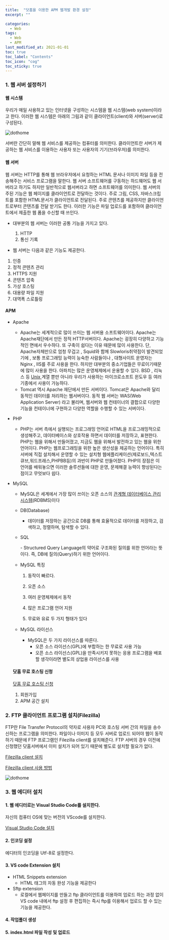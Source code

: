 ```yaml
---
title:  "닷홈을 이용한 APM 웹개발 환경 설정"
excerpt: ""

categories:
  - Web
tags:
  - Web
  - APM
last_modified_at: 2021-01-01 
toc: true
toc_label: "Contents"
toc_icon: "cog"
toc_sticky: true
---
```


### 1. 웹 서버 설정하기

#### 웹 시스템

우리가 매일 사용하고 있는 인터넷을 구성하는 시스템을 웹 시스템(web system)이라고 한다. 이러한 웹 시스템은 아래의 그림과 같이 클라이언트(client)와 서버(server)로 구성된다.

![dothome](/assets/images/dothome_setting.img_php_web_system.png)

서버란 간단히 말해 웹 서비스를 제공하는 컴퓨터를 의미한다. 클라이언트란 서버가 제공하는 웹 서비스를 이용하는 사용자 또는 사용자의 기기(브라우저)를 의미한다.

#### 웹 서버

웹 서버는 HTTP를 통해 웹 브라우저에서 요청하는 HTML 문서나 이미지 파일 등을 전송해주는 서비스 프로그램을 말한다. 웹 서버 소프트웨어를 구동하는 하드웨어도 웹 서버라고 하기도 하지만 일반적으로 웹서버라고 하면 소프트웨어를 의미한다. 웹 서버의 주된 기능은 웹 페이지를 클라이언트로 전달하는 것이다. 주로 그림, CSS, 자바스크립트를 포함한 HTML문서가 클라이언트로 전달된다. 주로 콘텐츠를 제공하지만 클라이언트로부터 콘텐츠를 전달 받기도 한다. 이러한 기능은 파일 업로드를 포함하여 클라이언트에서 제출한 웹 폼을 수신할 때 쓰인다. 

- 대부분의 웹 서버는 이러한 공통 기능을 가지고 있다.
  1. HTTP
  2. 통신 기록

-  웹 서버는 다음과 같은 기능도 제공한다.
  1. 인증
  2. 정적 콘텐츠 관리
  3. HTTPS 지원
  4. 콘텐츠 압축
  5. 가상 호스팅
  6. 대용량 파일 지원
  7. 대역폭 스로틀링

#### APM

- Apache 

  - Apache는 세계적으로 많이 쓰이는 웹 서버용 소프트웨어이다. Apache는 Apache재단에서 만든 정적 HTTP서버이다. Apache는 굉장히 다양하고 기능적인 면에서 우수하다. 또 구축이 쉽다는 이유 때문에 많이 사용한다. 단, Apache자체만으로 엄청 무겁고 , Squid와 함께 Slowloris취약점이 발견되었기에 , 보통 프로그래밍 능력이 능숙한 사람들이나 , 대형사이트 운영자는 Nginx , IIS를 주로 사용을 한다. 하지만 대부분의 중소기업들은 무료이기때문에 많이 사용을 한다. 아파치는 많은 운영체제에서 운용할 수 있다. BSD , 리눅스 등 [Unix ](https://blog.naver.com/sincc0715?Redirect=Log&logNo=221806244606&from=postView)계열 뿐만 아니라 우리가 사용하는 마이크로소프트 윈도우 등 여러 기종에서 사용이 가능하다.  
  - Tomcat 역시 Apache 재단에서 만든 서버이다. Tomcat은 Apache와 달리 동적인 데이터를 처리하는 웹서버이다. 동적 웹 서버는 WAS(Web Application Server) 라고 불리며, 웹서버와 웹 컨테이너의 결합으로 다양한 기능을 컨테이너에 구현하고 다양한 역할을 수행할 수 있는 서버이다.

- PHP

  - PHP는 서버 측에서 실행되는 프로그래밍 언어로 HTML을 프로그래밍적으로 생성해주고, 데이터베이스와 상호작용 하면서 데이터를 저장하고, 표현한다. PHP는 웹을 위해서 만들어졌고, 지금도 웹을 위해서 발전하고 있는 웹을 위한 언어이다. PHP는 웹프로그래밍을 위한 높은 생산성을 제공하는 언어이다. 특히 서버에 직접 설치해서 운영할 수 있는 설치형 웹에플리케이션(제로보드,텍스트큐브,워드프래스,PHPBB등)의 과반이 PHP로 만들어졌다. PHP의 장점은 이 언어를 배워놓으면 이러한 솔루션들에 대한 운영, 문제해결 능력이 향상된다는 점이고 무엇보다 쉽다.  

- MySQL

  - MySQL은 세계에서 가장 많이 쓰이는 오픈 소스의 [관계형 데이터베이스 관리 시스템](https://ko.wikipedia.org/wiki/관계형_데이터베이스_관리_시스템)(RDBMS)이다

  - DB(Database)

    - 데이터를 저장하는 공간으로 DB를 통해 효율적으로 데이터를 저장하고, 검색하고, 정렬하며, 탐색할 수 있다. 

  - SQL

    \- Structured Query Language의 약어로 구조화된 질의를 위한 언어라는 뜻이다. 즉, DB에 질의(Query)하기 위한 언어이다.

  - MySQL 특징 

    1. 동작이 빠르다.

    2. 오픈 소스

    3. 여러 운영체제에서 동작

    4. 많은 프로그램 언어 지원

    5. 무료와 유료 두 가지 형태가 있다

  - MySQL 라이선스

    - MySQL은 두 가지 라이선스를 따른다.
      - 오픈 소스 라이선스(GPL)에 부합하는 한 무료로 사용 가능
      - 오픈 소스 라이선스(GPL)을 만족시키지 못하는 응용 프로그램을 배포할 생각이라면 별도의 상업용 라이선스를 사용

  

  #### 닷홈 무료 호스팅 신청

  [닷홈 무료 호스팅 신청](https://www.dothome.co.kr/web/free/index.php)

  1. 회원가입
  2. APM 공간 설치



### 2. FTP 클라이언트 프로그램 설치(Filezilla)

FTP란 File Transfer Protocol의 약자로 사용자 PC와 호스팅 서버 간의 파일을 송수신하는 프로그램을 의미한다. 파일이나 이미지 등 모두 서버로 업로드 되어야 웹이 동작하기 때문에 FTP 프로그램인 Filezilla client를 설치해준다. FTP 서버의 경우 이전에 신청했던 닷홈서버에서 이미 설치가 되어 있기 때문에 별도로 설치할 필요가 없다. 

[Filezilla client 설치](https://filezilla-project.org/)

[Filezilla client 사용 방법](https://www.dothome.co.kr/my/manual/hosting/11.php)



![dothome](assets/images/Filezilla.png)









### 3. 웹 에디터 설치

#### 1. 웹 에디터로는 Visual Studio Code를 설치한다. 

자신의 컴퓨터 OS에 맞는 버전의 VScode를 설치한다. 

[Visual Studio Code 설치](https://code.visualstudio.com/download)



#### 2. 인코딩 설정

에디터의 인코딩을 Utf-8로 설정한다. 



#### 3. VS code Extension 설치

- HTML Snippets extension
  - HTML 태그의 자동 완성 기능을 제공한다
- Sftp extension
  - 로컬에서 웹페이지를 만들고 ftp 클라이언트를 이용하여 업로드 하는 과정 없이 VS code 내에서 ftp 설정 후 편집하는 즉시 ftp를 이용해서 업로드 할 수 있는 기능을 제공한다. 

#### 4. 작업폴더 생성



#### 5. index.html 파일 작성 및 업로드



